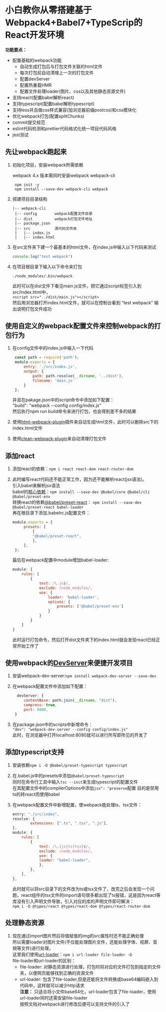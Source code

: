 # 小白教你从零搭建基于Webpack4+Babel7+TypeScrip的React开发环境  

**功能要点：**  

- 配置基础的webpack功能  
  - 自动生成打包后与打包文件关联的html文件  
  - 每次打包前自动清理上一次的打包文件  
  - 配置devServer  
  - 配置热重载HMR  
  - 配置文件处理loader(图片、css以及其他静态资源文件)  
- 支持react(配置babel解析react)
- 支持typescript(配置babel解析typescript)  
- 支持less并且做css样式兼容(加浏览器前缀postcss)和css模块化  
- 优化webpack打包(配置splitChunks)  
- commit提交规范  
- eslint代码检测和prettier代码格式化统一项目代码风格  
- jest测试

## 先让webpack跑起来  

1. 初始化项目，安装webpack所需依赖

    webpack 4.x 版本需同时安装webpack webpack-cli  

   ```  shell
    npm init -y
    npm install --save-dev webpack-cli webpack  
   ```

2. 搭建项目目录结构  

   ``` text
   |-- webpack-cli
    |-- config        webpack配置文件目录
    |-- dist          webpack打包文件地址
    |-- package.json
    |-- src           源代码文件夹
    |   |-- index.js
    |   |-- index.html

   ```

3. 在src文件夹下建一个最基本的html文件，在index.js中输入以下代码来测试  

    ``` JavaScript
    console.log("test webpack")
    ```  

4. 在项目根目录下输入以下命令来打包  

   ``` shell
   ./node_modules/.bin/webpack
   ```

    此时可以在dist文件下看见main.js文件，把它通过script标签引入到src/index.html中，  
   `<script src="../dist/main.js"></script>`  
   然后用浏览器打开index.html文件，就可以在控制台看到 “test webpack” 输出说明打包文件成功  

## 使用自定义的webpack配置文件来控制webpack的打包行为  

1. 在config文件中的index.js中输入一下代码  

   ``` JavaScript
    const path = require('path');
    module.exports = {
        entry: './src/index.js',
        output: {
            path: path.resolve(__dirname, '../dist'),
            filename: 'main.js'
        }
    };
   ```

    并且在pakage.json中的script命令中添加如下配置：  
    "build": "webpack --config config/index.js"  
    然后执行npm run build命令来进行打包，也会得到差不多的结果

2. 使用[html-webpack-plugin](https://www.webpackjs.com/plugins/html-webpack-plugin/)插件来自动生成html文件，此时可以删除src下的index.html文件  

3. 使用[clean-webpack-plugin](https://github.com/johnagan/clean-webpack-plugin)来自动清理打包文件  

## 添加react  

1. 添加react的依赖：`npm i react react-dom react-router-dom`  

2. 此时编写react代码还不能正常工作，因为还不能解析react(jsx语法)。  
   引入babel来解析jsx语法  
   babel的[核心依赖](https://babeljs.io/docs/en/usage)：`npm install --save-dev @babel/core @babel/cli @babel/preset-env`  
   转换react的依赖[@babel/preset-react](https://babeljs.io/docs/en/babel-preset-react#babelrcjs)： `npm install --save-dev @babel/preset-react babel-loader`  
   再在根目录下添加.babelrc.js配置文件：  

   ``` javascript
   module.exports = {
        presets: [
            [
            "@babel/preset-react",
            ],
        ],
    };
   ```

   最后在webpack配置中module增加babel-loader:  

    ``` javascript
    module: {
        rules: [
            {
                test: /\.js$/,
                exclude: /node_modules/,
                use: {
                    loader: 'babel-loader',
                    options: {
                        presets: ['@babel/preset-env']
                    }
                }
            }
        ]
    }
    ```

    此时运行打包命令，然后打开dist文件夹下的index.html就会发现react已经正常开始工作了  

## 使用webpack的[DevServer](https://github.com/webpack/webpack-dev-server)来便捷开发项目  

1. 安装webpack-dev-server:`npm install webpack-dev-server --save-dev`  

2. 在webpack配置文件中添加如下配置：  

   ``` JavaScript
     devServer: {
        contentBase: path.join(__dirname, "dist"),
        compress: true,
        port: 8080,
    }
    ```

3. 在package.json中的scripts中新增命令：  
`"dev": "webpack-dev-server --config config/index.js"`  
此时，在浏览器中打开localhost:8080就可以进行所写即所见的开发了

## 添加typescript支持  

1. 安装依赖`npm i -D @babel/preset-typescript typescript`  

2. 在.babel.js中的presets中添加`@babel/preset-typescript`  
    同时在命令行工具中输入`tsc --init`来生成typescript的配置文件  
    在其配置文件中的compilerOptions中添加`jsx": "preserve`配置
    目的是禁用ts的转react而使用babel

3. 在webpack配置文件中新增配置，使webpack能处理ts、tsx文件：  

    ``` javascript
    entry: "./src/index",
    resolve: {
            extensions: [".ts", ".tsx", ".js"],
    },
    module: {
        rules: [
            {
                test: /\.(js|ts|tsx)$/,
                exclude: /node_modules/,
                use: {
                loader: "babel-loader",
                },
            },
        ],
    },
    ```

    此时就可以将src目录下的文件改为ts或tsx文件了，改完之后会发现一个问题，react组件的tsx文件的import语句很多都出现了ts报错，这是因为react等库没有引入声明文件导致，引入对应的库的声明文件即可解决：  
    `npm i -D @types/react @types/react-dom @types/react-router-dom`

## 处理静态资源  

1. 现在通过import图片然后将值赋值的img的src属性时还不能正确处理  
    所以需要loader对图片文件(不仅能处理图片文件，还能处理字体、视屏、音频等文件)进行处理，  
    这里我们使用[url-loader](https://github.com/webpack-contrib/url-loader)：`npm i url-loader file-loader -D`  
    file-loader和url-loader的区别：  
    - file-loader: 对静态资源进行处理，打包时将对应的文件打包到指定的文件夹，以便网页能够找到正确的资源文件  
    - url-loader: 包含了file-loader,但是还能将文件转换成base64编码嵌入到代码中，这样就可以减少http请求  
    **注意：** 只适合将小文件base64化，url-loader包含了file-loader，使用url-loader同时还需安装file-loader  
    按照文档对webpack进行修改后便可以支持文件的引入了
